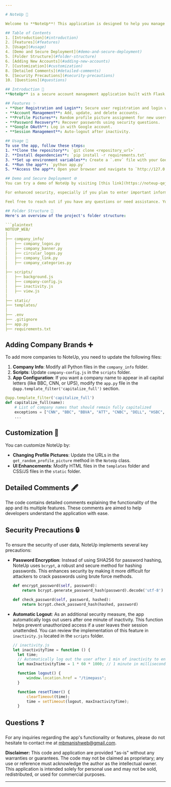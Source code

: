 ```yaml
---

# NoteUp 📒

Welcome to **NoteUp**! This application is designed to help you manage your accounts efficiently and securely. Below is a detailed description of the app and its features.

## Table of Contents
1. [Introduction](#introduction)
2. [Features](#features)
3. [Usage](#usage)
4. [Demo and Secure Deployment](#demo-and-secure-deployment)
5. [Folder Structure](#folder-structure)
6. [Adding New Accounts](#adding-new-accounts)
7. [Customization](#customization)
8. [Detailed Comments](#detailed-comments)
9. [Security Precautions](#security-precautions)
10. [Questions](#questions)

## Introduction 📝
**NoteUp** is a secure account management application built with Flask. It allows users to register, log in, and manage their accounts. The app supports Google OAuth for easy and secure login and includes detailed comments to help understand the functionality.

## Features ✨
- **User Registration and Login**: Secure user registration and login with password encryption.
- **Account Management**: Add, update, and delete accounts.
- **Profile Pictures**: Random profile picture assignment for new users.
- **Password Recovery**: Recover passwords using security questions.
- **Google OAuth**: Log in with Google account.
- **Session Management**: Auto-logout after inactivity.

## Usage 🚀
To use the app, follow these steps:
1. **Clone the repository**: `git clone <repository_url>`
2. **Install dependencies**: `pip install -r requirements.txt`
3. **Set up environment variables**: Create a `.env` file with your Google Client ID and Secret.
4. **Run the app**: `python app.py`
5. **Access the app**: Open your browser and navigate to `http://127.0.0.1:5000`

## Demo and Secure Deployment 🌐
You can try a demo of NoteUp by visiting [this link](https://noteup-qej0.onrender.com).

For enhanced security, especially if you plan to enter important information, it is highly recommended to download the files and deploy the app locally or using a secure Flask deployment service such as Render.com or Heroku. This approach allows you to host a private version of your app, avoiding the need to share it with others. Note that this app is a concept and should not be deployed for general use, as important information may be at risk of exposure despite the security measures implemented, such as password and data encryption. Hosting the app locally or on your own server without sharing it is the best way to ensure your data remains secure.

Feel free to reach out if you have any questions or need assistance. You can contact me at mbmanishweb@gmail.com.

## Folder Structure 📂
Here's an overview of the project's folder structure:

```plaintext
NOTEUP_WEB/
│
├── company_info/
│   ├── company_logos.py
│   ├── company_banner.py
│   ├── circular_logos.py
│   ├── company_link.py
│   ├── company_categories.py
│
├── scripts/
│   ├── background.js
│   ├── company-config.js
│   ├── inactivity.js
│   ├── view.js
│
├── static/
├── templates/
│
├── .env
├── .gitignore
├── app.py
├── requirements.txt
```

## Adding Company Brands ➕
To add more companies to NoteUp, you need to update the following files:
1. **Company Info**: Modify all Python files in the `company_info` folder.
2. **Scripts**: Update `company-config.js` in the `scripts` folder.
3. **App Configuration**: If you want a company name to appear in all capital letters (like BBC, CNN, or UPS), modify the `app.py` file in the `@app.template_filter('capitalize_full')` section.

```python
@app.template_filter('capitalize_full')
def capitalize_full(name):
    # List of company names that should remain fully capitalized
    exceptions = ["CNN", "BBC", "BBVA", "ATT", "CNBC", "DELL", "HSBC", "ICICI", "UPS", "KPMG", "TATA", "SDU", "KTH"]
    ...
```

## Customization 🎨
You can customize NoteUp by:
- **Changing Profile Pictures**: Update the URLs in the `get_random_profile_picture` method in the `NoteUp` class.
- **UI Enhancements**: Modify HTML files in the `templates` folder and CSS/JS files in the `static` folder.

## Detailed Comments 🖋️
The code contains detailed comments explaining the functionality of the app and its multiple features. These comments are aimed to help developers understand the application with ease.

## Security Precautions 🔒

To ensure the security of user data, NoteUp implements several key precautions:

- **Password Encryption**: Instead of using SHA256 for password hashing, NoteUp uses `bcrypt`, a robust and secure method for hashing passwords. This enhances security by making it more difficult for attackers to crack passwords using brute force methods.

  ```python
  def encrypt_password(self, password):
      return bcrypt.generate_password_hash(password).decode('utf-8')
  
  def check_password(self, password, hashed):
      return bcrypt.check_password_hash(hashed, password)
  ```

- **Automatic Logout**: As an additional security measure, the app automatically logs out users after one minute of inactivity. This function helps prevent unauthorized access if a user leaves their session unattended. You can review the implementation of this feature in `inactivity.js` located in the `scripts` folder.

  ```javascript
  // inactivity.js
  let inactivityTime = function () {
    let time;
    // Automatically log out the user after 1 min of inactivity to enhance app security
    let maxInactivityTime = 1 * 60 * 1000; // 1 minute in milliseconds

    function logout() {
        window.location.href = "/timepass";
    }

    function resetTimer() {
        clearTimeout(time);
        time = setTimeout(logout, maxInactivityTime);
    }
  ```
  
## Questions ❓

For any inquiries regarding the app's functionality or features, please do not hesitate to contact me at mbmanishweb@gmail.com.

**Disclaimer:**
This code and application are provided "as-is" without any warranties or guarantees. The code may not be claimed as proprietary; any use or reference must acknowledge the author as the intellectual owner. This application is intended solely for personal use and may not be sold, redistributed, or used for commercial purposes.

---
```


